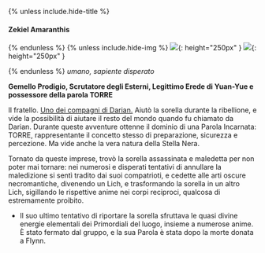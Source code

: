 {% unless include.hide-title %}
#### Zekiel Amaranthis

{% endunless %}
{% unless include.hide-img %}
![](https://i.imgur.com/1IDRD4i.png){: height="250px" } ![](https://cdna.artstation.com/p/assets/images/images/059/119/168/large/krystyna-nowek-lich2.jpg?1675694355){: height="250px" }

{% endunless %}
*umano, sapiente disperato*

**Gemello Prodigio, Scrutatore degli Esterni, Legittimo Erede di Yuan-Yue e possessore della parola <span class="incarnate-word">TORRE</span>**

Il fratello. [Uno dei compagni di Darian.]({{site.baseurl}}/star/mainquest#i-gemelli-prodigio) Aiutò la sorella durante la ribellione, e vide la possibilità di aiutare il resto del mondo quando fu chiamato da Darian. Durante queste avventure ottenne il dominio di una Parola Incarnata: <span class="incarnate-word">TORRE</span>, rappresentante il concetto stesso di preparazione, sicurezza e percezione. Ma vide anche la vera natura della Stella Nera. 

Tornato da queste imprese, trovò la sorella assassinata e maledetta per non poter mai tornare: nei numerosi e disperati tentativi di annullare la maledizione si sentì tradito dai suoi compatrioti, e cedette alle arti oscure necromantiche, divenendo un Lich, e trasformando la sorella in un altro Lich, sigillando le rispettive anime nei corpi reciproci, qualcosa di estremamente proibito.

- Il suo ultimo tentativo di riportare la sorella sfruttava le quasi divine energie elementali dei Primordiali del luogo, insieme a numerose anime. È stato fermato dal gruppo, e la sua Parola è stata dopo la morte donata a Flynn. 